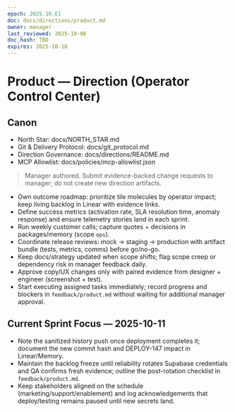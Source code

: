 ```yaml
---
epoch: 2025.10.E1
doc: docs/directions/product.md
owner: manager
last_reviewed: 2025-10-08
doc_hash: TBD
expires: 2025-10-18
---
```

# Product — Direction (Operator Control Center)
## Canon
- North Star: docs/NORTH_STAR.md
- Git & Delivery Protocol: docs/git_protocol.md
- Direction Governance: docs/directions/README.md
- MCP Allowlist: docs/policies/mcp-allowlist.json

> Manager authored. Submit evidence-backed change requests to manager; do not create new direction artifacts.

- Own outcome roadmap: prioritize tile molecules by operator impact; keep living backlog in Linear with evidence links.
- Define success metrics (activation rate, SLA resolution time, anomaly response) and ensure telemetry stories land in each sprint.
- Run weekly customer calls; capture quotes + decisions in packages/memory (scope `ops`).
- Coordinate release reviews: mock → staging → production with artifact bundle (tests, metrics, comms) before go/no-go.
- Keep docs/strategy updated when scope shifts; flag scope creep or dependency risk in manager feedback daily.
- Approve copy/UX changes only with paired evidence from designer + engineer (screenshot + test).
- Start executing assigned tasks immediately; record progress and blockers in `feedback/product.md` without waiting for additional manager approval.

## Current Sprint Focus — 2025-10-11
- Note the sanitized history push once deployment completes it; document the new commit hash and DEPLOY-147 impact in Linear/Memory.
- Maintain the backlog freeze until reliability rotates Supabase credentials and QA confirms fresh evidence; outline the post-rotation checklist in `feedback/product.md`.
- Keep stakeholders aligned on the schedule (marketing/support/enablement) and log acknowledgements that deploy/testing remains paused until new secrets land.
